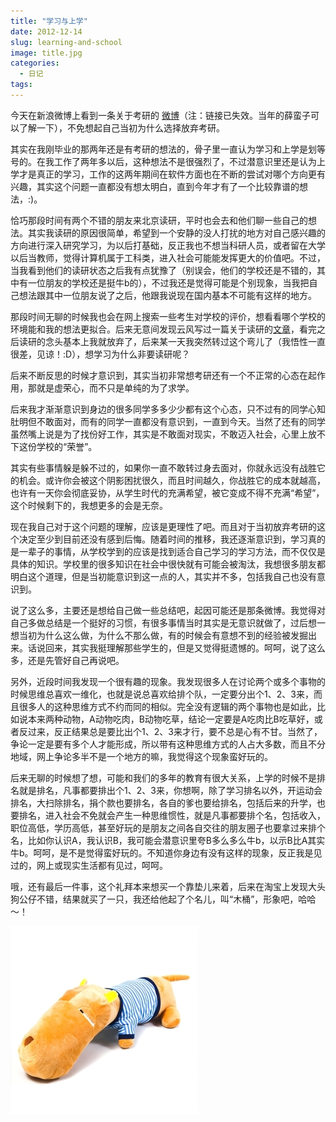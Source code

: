 ```yaml
---
title: "学习与上学"
date: 2012-12-14
slug: learning-and-school
image: title.jpg
categories:
  - 日记
tags:
---
```


今天在新浪微博上看到一条关于考研的 [微博](http://weibo.com/1813080181/z9HJ2hTOy)（注：链接已失效。当年的薛蛮子可以了解一下），不免想起自己当初为什么选择放弃考研。

其实在我刚毕业的那两年还是有考研的想法的，骨子里一直认为学习和上学是划等号的。在我工作了两年多以后，这种想法不是很强烈了，不过潜意识里还是认为上学才是真正的学习，工作的这两年期间在软件方面也在不断的尝试对哪个方向更有兴趣，其实这个问题一直都没有想太明白，直到今年才有了一个比较靠谱的想法，:)。

恰巧那段时间有两个不错的朋友来北京读研，平时也会去和他们聊一些自己的想法。其实我读研的原因很简单，希望到一个安静的没人打扰的地方对自己感兴趣的方向进行深入研究学习，为以后打基础，反正我也不想当科研人员，或者留在大学以后当教师，觉得计算机属于工科类，进入社会可能能发挥更大的价值吧。不过，当我看到他们的读研状态之后我有点犹豫了（别误会，他们的学校还是不错的，其中有一位朋友的学校还是挺牛b的），不过我还是觉得可能是个别现象，当我把自己想法跟其中一位朋友说了之后，他跟我说现在国内基本不可能有这样的地方。

那段时间无聊的时候我也会在网上搜索一些考生对学校的评价，想看看哪个学校的环境能和我的想法更拟合。后来无意间发现云风写过一篇关于读研的[文章](http://blog.codingnow.com/2006/01/oeouanoaoeea.html)，看完之后读研的念头基本上我就放弃了，后来某一天我突然转过这个弯儿了（我悟性一直很差，见谅！:D），想学习为什么非要读研呢？

后来不断反思的时候才意识到，其实当初非常想考研还有一个不正常的心态在起作用，那就是虚荣心，而不只是单纯的为了求学。

后来我才渐渐意识到身边的很多同学多多少少都有这个心态，只不过有的同学心知肚明但不敢面对，而有的同学一直都没有意识到，一直到今天。当然了还有的同学虽然嘴上说是为了找份好工作，其实是不敢面对现实，不敢迈入社会，心里上放不下这份学校的“荣誉”。

其实有些事情躲是躲不过的，如果你一直不敢转过身去面对，你就永远没有战胜它的机会。或许你会被这个阴影困扰很久，而且时间越久，你战胜它的成本就越高，也许有一天你会彻底妥协，从学生时代的充满希望，被它变成不得不充满“希望”，这个时候剩下的，我想更多的会是无奈。

现在我自己对于这个问题的理解，应该是更理性了吧。而且对于当初放弃考研的这个决定至少到目前还没有感到后悔。随着时间的推移，我还逐渐意识到，学习真的是一辈子的事情，从学校学到的应该是找到适合自己学习的学习方法，而不仅仅是具体的知识。学校里的很多知识在社会中很快就有可能会被淘汰，我想很多朋友都明白这个道理，但是当初能意识到这一点的人，其实并不多，包括我自己也没有意识到。

说了这么多，主要还是想给自己做一些总结吧，起因可能还是那条微博。我觉得对自己多做总结是一个挺好的习惯，有很多事情当时其实是无意识就做了，过后想一想当初为什么这么做，为什么不那么做，有的时候会有意想不到的经验被发掘出来。话说回来，其实我挺理解那些学生的，但是又觉得挺遗憾的。呵呵，说了这么多，还是先管好自己再说吧。

另外，近段时间我发现一个很有趣的现象。我发现很多人在讨论两个或多个事物的时候思维总喜欢一维化，也就是说总喜欢给排个队，一定要分出个1、2、3来，而且很多人的这种思维方式不约而同的相似。完全没有逻辑的两个事物也是如此，比如说本来两种动物，A动物吃肉，B动物吃草，结论一定要是A吃肉比B吃草好，或者反过来，反正结果总是要比出个1、2、3来才行，要不总是心有不甘。当然了，争论一定是要有多个人才能形成，所以带有这种思维方式的人占大多数，而且不分地域，网上争论多半不是一个地方的嘛，我觉得这个现象蛮好玩的。

后来无聊的时候想了想，可能和我们的多年的教育有很大关系，上学的时候不是排名就是排名，凡事都要排出个1、2、3来，你想啊，除了学习排名以外，开运动会排名，大扫除排名，捐个款也要排名，各自的爹也要给排名，包括后来的升学，也要排名，进入社会不免就会产生一种思维惯性，就是凡事都要排个名，包括收入，职位高低，学历高低，甚至好玩的是朋友之间各自交往的朋友圈子也要拿过来排个名，比如你认识A，我认识B，我可能会潜意识里夸B多么多么牛b，以示B比A其实牛b。呵呵，是不是觉得蛮好玩的。不知道你身边有没有这样的现象，反正我是见过的，网上或现实生活都有见过，呵呵。

哦，还有最后一件事，这个礼拜本来想买一个靠垫儿来着，后来在淘宝上发现大头狗公仔不错，结果就买了一只，我还给他起了个名儿，叫“木桶”，形象吧，哈哈～！

![BigHead](bigHead.jpg)
